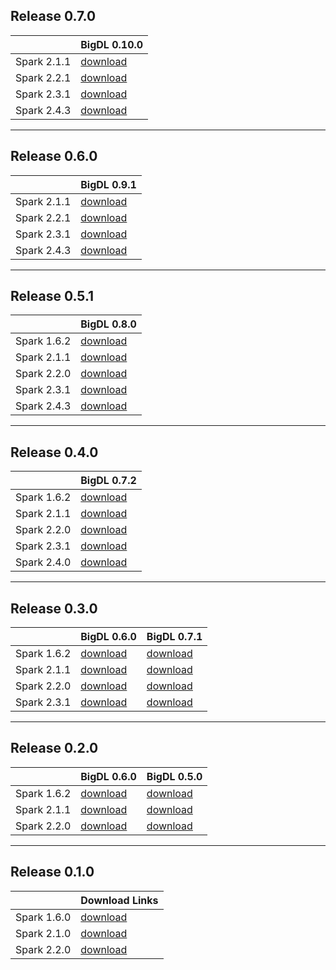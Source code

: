 ## **Release 0.7.0** 

| | BigDL 0.10.0 | 
| ------------- | --------- |
| Spark 2.1.1   | [download](https://repo1.maven.org/maven2/com/intel/analytics/zoo/analytics-zoo-bigdl_0.10.0-spark_2.1.1/0.7.0/analytics-zoo-bigdl_0.10.0-spark_2.1.1-0.7.0-dist-all.zip)|
| Spark 2.2.1   | [download](https://repo1.maven.org/maven2/com/intel/analytics/zoo/analytics-zoo-bigdl_0.10.0-spark_2.2.1/0.7.0/analytics-zoo-bigdl_0.10.0-spark_2.2.1-0.7.0-dist-all.zip)|
| Spark 2.3.1   | [download](https://repo1.maven.org/maven2/com/intel/analytics/zoo/analytics-zoo-bigdl_0.10.0-spark_2.3.1/0.7.0/analytics-zoo-bigdl_0.10.0-spark_2.3.1-0.7.0-dist-all.zip)|
| Spark 2.4.3   | [download](https://repo1.maven.org/maven2/com/intel/analytics/zoo/analytics-zoo-bigdl_0.10.0-spark_2.4.3/0.7.0/analytics-zoo-bigdl_0.10.0-spark_2.4.3-0.7.0-dist-all.zip)

---
## **Release 0.6.0**

| | BigDL 0.9.1 | 
| ------------- | --------- |
| Spark 2.1.1   | [download](http://central.maven.org/maven2/com/intel/analytics/zoo/analytics-zoo-bigdl_0.9.1-spark_2.1.1/0.6.0/analytics-zoo-bigdl_0.9.1-spark_2.1.1-0.6.0-dist-all.zip)|
| Spark 2.2.1   | [download](http://central.maven.org/maven2/com/intel/analytics/zoo/analytics-zoo-bigdl_0.9.1-spark_2.2.1/0.6.0/analytics-zoo-bigdl_0.9.1-spark_2.2.1-0.6.0-dist-all.zip)|
| Spark 2.3.1   | [download](http://central.maven.org/maven2/com/intel/analytics/zoo/analytics-zoo-bigdl_0.9.1-spark_2.3.1/0.6.0/analytics-zoo-bigdl_0.9.1-spark_2.3.1-0.6.0-dist-all.zip)|
| Spark 2.4.3   | [download](http://central.maven.org/maven2/com/intel/analytics/zoo/analytics-zoo-bigdl_0.9.1-spark_2.4.3/0.6.0/analytics-zoo-bigdl_0.9.1-spark_2.4.3-0.6.0-dist-all.zip)

---
## **Release 0.5.1**

| | BigDL 0.8.0 | 
| ------------- | --------- |
| Spark 1.6.2   | [download](http://central.maven.org/maven2/com/intel/analytics/zoo/analytics-zoo-bigdl_0.8.0-spark_1.6.2/0.5.1/analytics-zoo-bigdl_0.8.0-spark_1.6.2-0.5.1-dist-all.zip)| 
| Spark 2.1.1   | [download](http://central.maven.org/maven2/com/intel/analytics/zoo/analytics-zoo-bigdl_0.8.0-spark_2.1.1/0.5.1/analytics-zoo-bigdl_0.8.0-spark_2.1.1-0.5.1-dist-all.zip)|
| Spark 2.2.0   | [download](http://central.maven.org/maven2/com/intel/analytics/zoo/analytics-zoo-bigdl_0.8.0-spark_2.2.0/0.5.1/analytics-zoo-bigdl_0.8.0-spark_2.2.0-0.5.1-dist-all.zip)|
| Spark 2.3.1   | [download](http://central.maven.org/maven2/com/intel/analytics/zoo/analytics-zoo-bigdl_0.8.0-spark_2.3.1/0.5.1/analytics-zoo-bigdl_0.8.0-spark_2.3.1-0.5.1-dist-all.zip)|
| Spark 2.4.3   | [download](http://central.maven.org/maven2/com/intel/analytics/zoo/analytics-zoo-bigdl_0.8.0-spark_2.4.3/0.5.1/analytics-zoo-bigdl_0.8.0-spark_2.4.3-0.5.1-dist-all.zip)|

---
## **Release 0.4.0**

| | BigDL 0.7.2 | 
| ------------- | --------- |
| Spark 1.6.2   | [download](https://oss.sonatype.org/content/repositories/releases/com/intel/analytics/zoo/analytics-zoo-bigdl_0.7.2-spark_1.6.2/0.4.0/analytics-zoo-bigdl_0.7.2-spark_1.6.2-0.4.0-dist-all.zip)| 
| Spark 2.1.1   | [download](https://oss.sonatype.org/content/repositories/releases/com/intel/analytics/zoo/analytics-zoo-bigdl_0.7.2-spark_2.1.1/0.4.0/analytics-zoo-bigdl_0.7.2-spark_2.1.1-0.4.0-dist-all.zip)|
| Spark 2.2.0   | [download](https://oss.sonatype.org/content/repositories/releases/com/intel/analytics/zoo/analytics-zoo-bigdl_0.7.2-spark_2.2.0/0.4.0/analytics-zoo-bigdl_0.7.2-spark_2.2.0-0.4.0-dist-all.zip)|
| Spark 2.3.1   | [download](https://oss.sonatype.org/content/repositories/releases/com/intel/analytics/zoo/analytics-zoo-bigdl_0.7.2-spark_2.3.1/0.4.0/analytics-zoo-bigdl_0.7.2-spark_2.3.1-0.4.0-dist-all.zip)|
| Spark 2.4.0   | [download](https://oss.sonatype.org/content/repositories/releases/com/intel/analytics/zoo/analytics-zoo-bigdl_0.7.2-spark_2.4.0/0.4.0/analytics-zoo-bigdl_0.7.2-spark_2.4.0-0.4.0-dist-all.zip)|

---
## **Release 0.3.0**

| | BigDL 0.6.0 | BigDL 0.7.1 |
| ------------- | --------- |--------- |
| Spark 1.6.2   | [download](https://oss.sonatype.org/content/repositories/releases/com/intel/analytics/zoo/analytics-zoo-bigdl_0.6.0-spark_1.6.2/0.3.0/analytics-zoo-bigdl_0.6.0-spark_1.6.2-0.3.0-dist-all.zip)| [download]( https://oss.sonatype.org/content/repositories/releases/com/intel/analytics/zoo/analytics-zoo-bigdl_0.7.1-spark_1.6.2/0.3.0/analytics-zoo-bigdl_0.7.1-spark_1.6.2-0.3.0-dist-all.zip)|
| Spark 2.1.1   | [download](https://oss.sonatype.org/content/repositories/releases/com/intel/analytics/zoo/analytics-zoo-bigdl_0.6.0-spark_2.1.1/0.3.0/analytics-zoo-bigdl_0.6.0-spark_2.1.1-0.3.0-dist-all.zip/)| [download]( https://oss.sonatype.org/content/repositories/releases/com/intel/analytics/zoo/analytics-zoo-bigdl_0.7.1-spark_2.1.1/0.3.0/analytics-zoo-bigdl_0.7.1-spark_2.1.1-0.3.0-dist-all.zip)|
| Spark 2.2.0   | [download](https://oss.sonatype.org/content/repositories/releases/com/intel/analytics/zoo/analytics-zoo-bigdl_0.6.0-spark_2.2.0/0.3.0/analytics-zoo-bigdl_0.6.0-spark_2.2.0-0.3.0-dist-all.zip)| [download]( https://oss.sonatype.org/content/repositories/releases/com/intel/analytics/zoo/analytics-zoo-bigdl_0.7.1-spark_2.2.0/0.3.0/analytics-zoo-bigdl_0.7.1-spark_2.2.0-0.3.0-dist-all.zip)|
| Spark 2.3.1   | [download](https://oss.sonatype.org/content/repositories/releases/com/intel/analytics/zoo/analytics-zoo-bigdl_0.6.0-spark_2.3.1/0.3.0/analytics-zoo-bigdl_0.6.0-spark_2.3.1-0.3.0-dist-all.zip)| [download]( https://oss.sonatype.org/content/repositories/releases/com/intel/analytics/zoo/analytics-zoo-bigdl_0.7.1-spark_2.3.1/0.3.0/analytics-zoo-bigdl_0.7.1-spark_2.3.1-0.3.0-dist-all.zip)|

---
## **Release 0.2.0**

| | BigDL 0.6.0 | BigDL 0.5.0 |
| ------------- | --------- | --------- |
| Spark 1.6.2   | [download](https://oss.sonatype.org/content/groups/public/com/intel/analytics/zoo/analytics-zoo-bigdl_0.6.0-spark_1.6.2/0.2.0/analytics-zoo-bigdl_0.6.0-spark_1.6.2-0.2.0-dist-all.zip) | [download](https://oss.sonatype.org/content/groups/public/com/intel/analytics/zoo/analytics-zoo-bigdl_0.5.0-spark_1.6.2/0.2.0/analytics-zoo-bigdl_0.5.0-spark_1.6.2-0.2.0-dist-all.zip) | 
| Spark 2.1.1   | [download](https://oss.sonatype.org/content/groups/public/com/intel/analytics/zoo/analytics-zoo-bigdl_0.6.0-spark_2.1.1/0.2.0/analytics-zoo-bigdl_0.6.0-spark_2.1.1-0.2.0-dist-all.zip) |[download](https://oss.sonatype.org/content/groups/public/com/intel/analytics/zoo/analytics-zoo-bigdl_0.5.0-spark_2.1.1/0.2.0/analytics-zoo-bigdl_0.5.0-spark_2.1.1-0.2.0-dist-all.zip)|
| Spark 2.2.0   | [download](https://oss.sonatype.org/content/groups/public/com/intel/analytics/zoo/analytics-zoo-bigdl_0.6.0-spark_2.2.0/0.2.0/analytics-zoo-bigdl_0.6.0-spark_2.2.0-0.2.0-dist-all.zip) |[download](https://oss.sonatype.org/content/groups/public/com/intel/analytics/zoo/analytics-zoo-bigdl_0.5.0-spark_2.2.0/0.2.0/analytics-zoo-bigdl_0.5.0-spark_2.2.0-0.2.0-dist-all.zip)|

---
## **Release 0.1.0**

| | Download Links |
| ------------- | --------- | 
| Spark 1.6.0   | [download](https://oss.sonatype.org/content/repositories/releases/com/intel/analytics/zoo/analytics-zoo-SPARK_1.6/0.1.0/analytics-zoo-SPARK_1.6-0.1.0-dist.zip) | 
| Spark 2.1.0   | [download](https://oss.sonatype.org/content/repositories/releases/com/intel/analytics/zoo/analytics-zoo-SPARK_2.1/0.1.0/analytics-zoo-SPARK_2.1-0.1.0-dist.zip) |
| Spark 2.2.0   | [download](https://oss.sonatype.org/content/repositories/releases/com/intel/analytics/zoo/analytics-zoo-SPARK_2.2/0.1.0/analytics-zoo-SPARK_2.2-0.1.0-dist.zip) |
